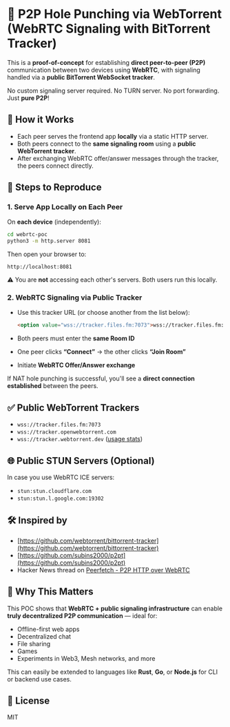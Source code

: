 # 🔄 P2P Hole Punching via WebTorrent (WebRTC Signaling with BitTorrent Tracker)

This is a **proof-of-concept** for establishing **direct peer-to-peer (P2P)** communication between two devices using **WebRTC**, with signaling handled via a **public BitTorrent WebSocket tracker**.

No custom signaling server required. No TURN server. No port forwarding. Just **pure P2P**!

## 🚀 How it Works

- Each peer serves the frontend app **locally** via a static HTTP server.
- Both peers connect to the **same signaling room** using a **public WebTorrent tracker**.
- After exchanging WebRTC offer/answer messages through the tracker, the peers connect directly.



## 🧪 Steps to Reproduce

### 1. Serve App Locally on Each Peer

On **each device** (independently):

```bash
cd webrtc-poc
python3 -m http.server 8081
````

Then open your browser to:

```
http://localhost:8081
```

⚠️ You are **not** accessing each other's servers. Both users run this locally.



### 2. WebRTC Signaling via Public Tracker

* Use this tracker URL (or choose another from the list below):

  ```html
  <option value="wss://tracker.files.fm:7073">wss://tracker.files.fm:7073</option>
  ```

* Both peers must enter the **same Room ID**

* One peer clicks **“Connect”** → the other clicks **“Join Room”**

* Initiate **WebRTC Offer/Answer exchange**

If NAT hole punching is successful, you'll see a **direct connection established** between the peers.



## ✅ Public WebTorrent Trackers

* `wss://tracker.files.fm:7073`
* `wss://tracker.openwebtorrent.com`
* `wss://tracker.webtorrent.dev` ([usage stats](https://tracker.webtorrent.dev))


## 🌐 Public STUN Servers (Optional)

In case you use WebRTC ICE servers:

* `stun:stun.cloudflare.com`
* `stun:stun.l.google.com:19302`



## 🛠️ Inspired by

* [https://github.com/webtorrent/bittorrent-tracker](https://github.com/webtorrent/bittorrent-tracker)
* [https://github.com/subins2000/p2pt](https://github.com/subins2000/p2pt)
* Hacker News thread on [Peerfetch - P2P HTTP over WebRTC](https://news.ycombinator.com/item?id=41136372)

## 🤔 Why This Matters

This POC shows that **WebRTC + public signaling infrastructure** can enable **truly decentralized P2P communication** — ideal for:

* Offline-first web apps
* Decentralized chat
* File sharing
* Games
* Experiments in Web3, Mesh networks, and more

This can easily be extended to languages like **Rust**, **Go**, or **Node.js** for CLI or backend use cases.


## 🔗 License

MIT

